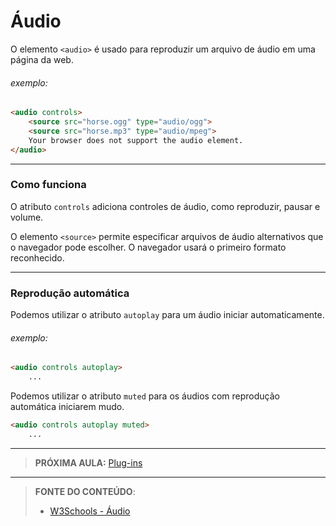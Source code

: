 # Áudio

O elemento `<audio>` é usado para reproduzir um arquivo de áudio em uma página da web.

###### exemplo:

```html
<audio controls>
    <source src="horse.ogg" type="audio/ogg">
    <source src="horse.mp3" type="audio/mpeg">
    Your browser does not support the audio element.
</audio>
```

---

### Como funciona

O atributo `controls` adiciona controles de áudio, como reproduzir, pausar e volume.

O elemento `<source>` permite especificar arquivos de áudio alternativos que o navegador pode escolher. O navegador usará o primeiro formato reconhecido.

---

### Reprodução automática

Podemos utilizar o atributo `autoplay` para um áudio iniciar automaticamente.

###### exemplo:

```html
<audio controls autoplay>
    ...
```

Podemos utilizar o atributo `muted` para os áudios com reprodução automática iniciarem mudo.

```html
<audio controls autoplay muted>
    ...
```

***

> **PRÓXIMA AULA:** [Plug-ins](../12.4-plug-ins)

***


> **FONTE DO CONTEÚDO**:
>
> - [W3Schools - Áudio](https://www.w3schools.com/html/html5_audio.asp)